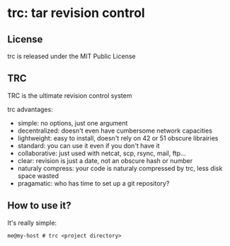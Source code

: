 trc: tar revision control
===

## License ##

trc is released under the MIT Public License

## TRC ##

TRC is the ultimate revision control system

trc advantages:

* simple: no options, just one argument
* decentralized: doesn't even have cumbersome network capacities
* lightweight: easy to install, doesn't rely on 42 or 51 obscure librairies
* standard: you can use it even if you don't have it
* collaborative: just used with netcat, scp, rsync, mail, ftp...
* clear: revision is just a date, not an obscure hash or number
* naturaly compress: your code is naturaly compressed by trc, less disk space wasted
* pragamatic: who has time to set up a git repository?

## How to use it? ##

It's really simple:

```
me@my-host # trc <project directory> 
```
